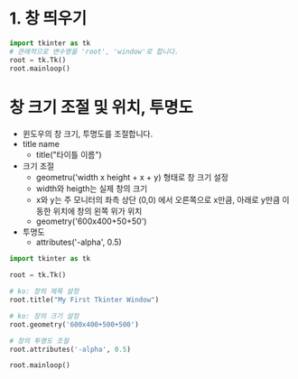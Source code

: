 # 1. 창 띄우기
```py
import tkinter as tk
# 관례적으로 변수명을 'root', 'window'로 합니다.
root = tk.Tk()
root.mainloop()
```

# 창 크기 조절 및 위치, 투명도

- 윈도우의 창 크기, 투명도를 조절합니다.
- title name
    - title("타이틀 이름")
- 크기 조절
    - geometru('width x height + x + y) 형태로 창 크기 설정
    - width와 heigth는 실제 창의 크기
    - x와 y는 주 모니터의 좌측 상단 (0,0) 에서 오른쪽으로 x만큼, 아래로 y만큼 이동한 위치에 창의 왼쪽 위가 위치
    - geometry('600x400+50+50')
- 투명도
    - attributes('-alpha', 0.5)

```py
import tkinter as tk

root = tk.Tk()

# ko: 창의 제목 설정
root.title("My First Tkinter Window")

# ko: 창의 크기 설정
root.geometry('600x400+500+500')

# 창의 투명도 조절
root.attributes('-alpha', 0.5)

root.mainloop()
```
